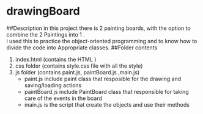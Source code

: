 # drawingBoard
##Description
in this project there is 2 painting boards, with the option to combine the 2 Paintings
into 1 .     
i used this to practice the object-oriented programming and to know how to divide the code into Appropriate classes.
##Folder contents
1. index.html (contains the HTML  )
2. css folder (contains style.css file with all the style)
3. js folder (contains paint.js, paintBoard.js ,main.js)
   * paint.js include paint class that resposible for the drawing and saving/loading actions
   * paintBoard.js include PaintBoard class that responsible for taking care of the events in the board
   * main.js is the script that create the objects and use their methods
